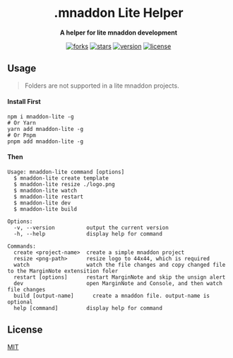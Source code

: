 <h1 align="center" style="margin-top: 10px;">.mnaddon Lite Helper</h1>
<p align="center">
  <b>A helper for lite mnaddon development</b>
</p>

<p align="center">
  <a href="https://github.com/marginnoteapp/mnaddon-lite-helper/network/members"><img src="https://img.shields.io/github/forks/marginnoteapp/mnaddon-lite-helper.svg?style=flat" alt="forks"></a>
  <a href="https://github.com/marginnoteapp/mnaddon-lite-helper/stargazers"><img src="https://img.shields.io/github/stars/marginnoteapp/mnaddon-lite-helper.svg?style=flat" alt="stars"></a>
  <a href="https://github.com/marginnoteapp/mnaddon-lite-helper/blob/main/package.json"><img src="https://img.shields.io/badge/version-v1.0.0-orange" alt="version"></a>
  <a href="https://github.com/marginnoteapp/mnaddon-lite-helper/blob/main/LICENSE"><img src="https://img.shields.io/badge/license-MIT-green" alt="license"></a>
</p>

## Usage
> Folders are not supported in a lite mnaddon projects.
#### Install First
```shll
npm i mnaddon-lite -g
# Or Yarn
yarn add mnaddon-lite -g
# Or Pnpm
pnpm add mnaddon-lite -g
```
#### Then

```shll
Usage: mnaddon-lite command [options]
  $ mnaddon-lite create template
  $ mnaddon-lite resize ./logo.png
  $ mnaddon-lite watch
  $ mnaddon-lite restart
  $ mnaddon-lite dev
  $ mnaddon-lite build

Options:
  -v, --version          output the current version
  -h, --help             display help for command

Commands:
  create <project-name>  create a simple mnaddon project
  resize <png-path>      resize logo to 44x44, which is required
  watch                  watch the file changes and copy changed file to the MarginNote extensition foler
  restart [options]      restart MarginNote and skip the unsign alert
  dev                    open MarginNote and Console, and then watch file changes
  build [output-name]      create a mnaddon file. output-name is optional
  help [command]         display help for command
```
## License

[MIT](https://github.com/marginnoteapp/mnaddon-lite-helper/blob/main/LICENSE)